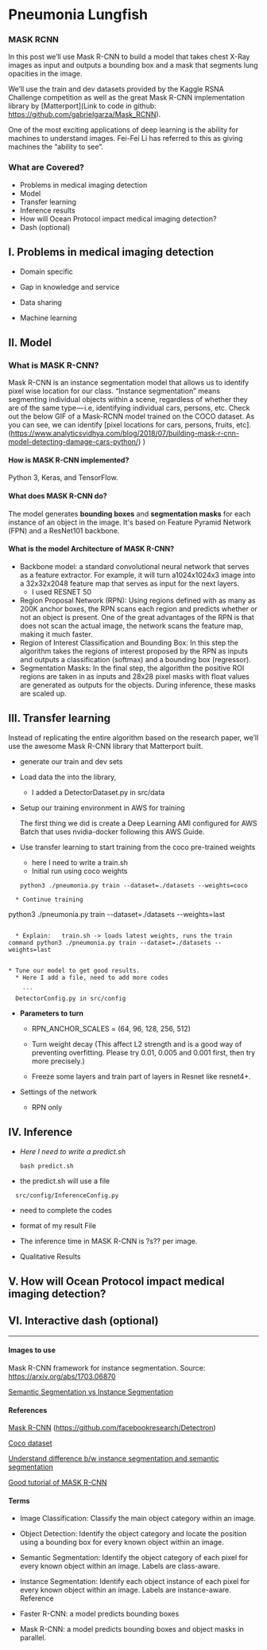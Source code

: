 

Pneumonia Lungfish
==============================================


### MASK RCNN

In this post we’ll use Mask R-CNN to build a model that takes chest X-Ray images as input and outputs a bounding box and a mask that segments lung opacities in the image.

We’ll use the train and dev datasets provided by the Kaggle RSNA Challenge competition as well as the great Mask R-CNN implementation library by [Matterport](Link to code in github: https://github.com/gabrielgarza/Mask_RCNN).


One of the most exciting applications of deep learning is the ability for machines to understand images. Fei-Fei Li has referred to this as giving machines the “ability to see”.
### What are Covered?
* Problems in medical imaging detection
* Model
* Transfer learning
* Inference results
* How will Ocean Protocol impact medical imaging detection?
* Dash (optional)

## I. Problems in medical imaging detection
* Domain specific

* Gap in knowledge and service

* Data sharing

* Machine learning




## II. Model
### What is MASK R-CNN?
Mask R-CNN is an instance segmentation model that allows us to identify pixel wise location for our class. “Instance segmentation” means segmenting individual objects within a scene, regardless of whether they are of the same type — i.e, identifying individual cars, persons, etc. Check out the below GIF of a Mask-RCNN model trained on the COCO dataset. As you can see, we can identify [pixel locations for cars, persons, fruits, etc].(https://www.analyticsvidhya.com/blog/2018/07/building-mask-r-cnn-model-detecting-damage-cars-python/)
)

#### How is  MASK R-CNN implemented?
Python 3, Keras, and TensorFlow.
#### What does MASK R-CNN do?
The model generates **bounding boxes** and **segmentation masks** for each instance of an object in the image. It's based on Feature Pyramid Network (FPN) and a ResNet101 backbone.


#### What is the model Architecture of MASK R-CNN?
* Backbone model: a standard convolutional neural network that serves as a feature extractor. For example, it will turn a1024x1024x3 image into a 32x32x2048 feature map that serves as input for the next layers.
  * I used RESNET 50
* Region Proposal Network (RPN): Using regions defined with as many as 200K anchor boxes, the RPN scans each region and predicts whether or not an object is present. One of the great advantages of the RPN is that does not scan the actual image, the network scans the feature map, making it much faster.
* Region of Interest Classification and Bounding Box: In this step the algorithm takes the regions of interest proposed by the RPN as inputs and outputs a classification (softmax) and a bounding box (regressor).
* Segmentation Masks: In the final step, the algorithm the positive ROI regions are taken in as inputs and 28x28 pixel masks with float values are generated as outputs for the objects. During inference, these masks are scaled up.

## III. Transfer learning

Instead of replicating the entire algorithm based on the research paper, we’ll use the awesome Mask R-CNN library that Matterport built.

* generate our train and dev sets


* Load data the into the library,
  * I added a DetectorDataset.py in src/data


* Setup our training environment in AWS for training


  The first thing we did is create a Deep Learning AMI configured for AWS Batch that uses nvidia-docker following this AWS Guide.



* Use transfer learning to start training from the coco pre-trained weights
  * here I need to write a train.sh
  * Initial run using coco weights  
  ```  
  python3 ./pneumonia.py train --dataset=./datasets --weights=coco
```
  * Continue training  
```  
python3 ./pneumonia.py train --dataset=./datasets --weights=last
```

  * Explain:   train.sh -> loads latest weights, runs the train command python3 ./pneumonia.py train --dataset=./datasets --weights=last


* Tune our model to get good results.
  * Here I add a file, need to add more codes

    ```
  DetectorConfig.py in src/config
  ```
  * **Parameters to turn**

    * RPN_ANCHOR_SCALES = (64, 96, 128, 256, 512)  
    * Turn weight decay (This affect L2 strength and is a good way of preventing overfitting. Please try 0.01, 0.005 and 0.001 first, then try more precisely.)

    * Freeze some layers and train part of layers in Resnet like resnet4+.

  * Settings of the network
    * RPN only



## IV. Inference
* *Here I need to write a predict.sh*  
  ```
  bash predict.sh
  ```
* the predict.sh will use a file
```
  src/config/InferenceConfig.py
```

*  need to complete the codes
* format of my result File

* The inference time in MASK R-CNN is ?s?? per image.

* Qualitative Results

## V. How will Ocean Protocol impact medical imaging detection?


## VI. Interactive dash (optional)
---

#### Images to use

Mask R-CNN framework for instance segmentation. Source: https://arxiv.org/abs/1703.06870  

[Semantic Segmentation vs Instance Segmentation](https://towardsdatascience.com/review-deepmask-instance-segmentation-30327a072339)

#### References
[Mask R-CNN](https://arxiv.org/pdf/1703.06870.pdf)
(https://github.com/facebookresearch/Detectron)

[Coco dataset](http://mscoco.org/home/)

[Understand difference b/w instance segmentation and semantic segmentation](https://stackoverflow.com/questions/33947823/what-is-semantic-segmentation-compared-to-segmentation-and-scene-labeling)

[Good tutorial of MASK R-CNN](https://www.youtube.com/watch?v=UdZnhZrM2vQ&t=111s)

#### Terms
 * Image Classification: Classify the main object category within an image.

 * Object Detection: Identify the object category and locate the position using a bounding box for every known object within an image.

 * Semantic Segmentation: Identify the object category of each pixel for every known object within an image. Labels are class-aware.

 * Instance Segmentation: Identify each object instance of each pixel for every known object within an image. Labels are instance-aware.
 Reference


  * Faster R-CNN: a model predicts bounding boxes

  * Mask R-CNN: a model predicts bounding boxes and object masks in parallel.
